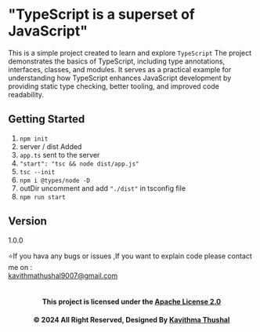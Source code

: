 # "TypeScript is a superset of JavaScript"

This is a simple project created to learn and explore `TypeScript` The project demonstrates the basics of TypeScript,
including type annotations, interfaces, classes, and modules. It serves as a practical example for understanding how
TypeScript enhances JavaScript development by providing static type checking, better tooling, and improved code
readability.

## Getting Started

1. `npm init`
2. server / dist Added
3. `app.ts` sent to the server
4. `"start": "tsc && node dist/app.js"`
5. `tsc --init`
6. `npm i @types/node -D`
7. outDir uncomment and add `"./dist"` in tsconfig file
8. `npm run start`

## Version

1.0.0

⭐️If you hava any bugs or issues ,If you want to explain code please contact me on :<br/>
[kavithmathushal9007@gmail.com](https://www.kavithmathushal9007@gmail.com)<br/><br/>

<div align="center">

#### This project is licensed under the [Apache License 2.0](LICENSE)

#### © 2024 All Right Reserved, Designed By [Kavithma Thushal](https://github.com/Kavithma-Thushal)

</div>
